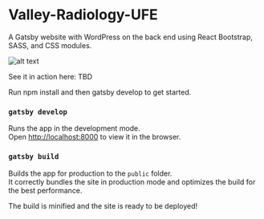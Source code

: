 # Valley-Radiology-UFE

A Gatsby website with WordPress on the back end using React Bootstrap, SASS, and CSS modules.

![alt text](https://www.chrysaliswebdevelopment.com/wp-content/uploads/2021/09/Screen-Shot-2021-09-29-at-1.17.08-PM.png)

See it in action here: TBD

Run npm install and then gatsby develop to get started.

### `gatsby develop`

Runs the app in the development mode.<br />
Open [http://localhost:8000](http://localhost:8000) to view it in the browser.

### `gatsby build`

Builds the app for production to the `public` folder.<br />
It correctly bundles the site in production mode and optimizes the build for the best performance.

The build is minified and the site is ready to be deployed!
